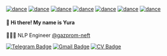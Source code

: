 
[![dance](https://cdn.betterttv.net/emote/6113fa8476ea4e2b9f76a2d0/3x)](https://sc0eur.github.io/sc0eur/cv)
[![dance](https://cdn.betterttv.net/emote/6113fa8476ea4e2b9f76a2d0/3x)](https://sc0eur.github.io/sc0eur/cv)
[![dance](https://cdn.betterttv.net/emote/6113fa8476ea4e2b9f76a2d0/3x)](https://sc0eur.github.io/sc0eur/cv)
[![dance](https://cdn.betterttv.net/emote/6113fa8476ea4e2b9f76a2d0/3x)](https://sc0eur.github.io/sc0eur/cv)
[![dance](https://cdn.betterttv.net/emote/6113fa8476ea4e2b9f76a2d0/3x)](https://sc0eur.github.io/sc0eur/cv)
[![dance](https://cdn.betterttv.net/emote/6113fa8476ea4e2b9f76a2d0/3x)](https://sc0eur.github.io/sc0eur/cv)
[![dance](https://cdn.betterttv.net/emote/6113fa8476ea4e2b9f76a2d0/3x)](https://sc0eur.github.io/sc0eur/cv)
#### 👋 Hi there! My name is Yura  
👨🏽‍💻 NLP Engineer [@gazprom-neft](https://github.com/gazprom-neft)


[![Telegram Badge](https://img.shields.io/badge/@scoeur-33A8E3?logo=Telegram&logoColor=white&link=https://t.me/scoeur)](https://t.me/scoeur)
[![Gmail Badge](https://img.shields.io/badge/belyakov.yury@gmail.com-c14438?logo=Gmail&logoColor=white&link=mailto:belyakov.yury@gmail.com)](mailto:belyakov.yury@gmail.com)
[![CV Badge](https://img.shields.io/badge/CV-208e1b?logoColor=white&link=https://sc0eur.github.io/sc0eur/cv)](https://sc0eur.github.io/sc0eur/cv)
